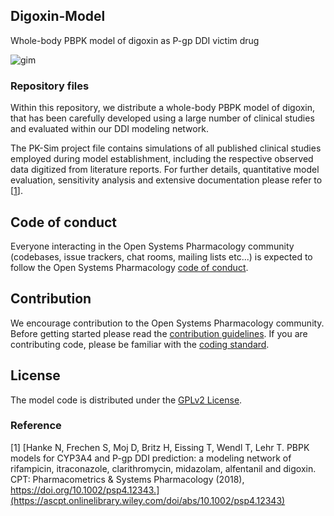 ## Digoxin-Model
Whole-body PBPK model of digoxin as P-gp DDI victim drug 

![gim](https://github.com/Open-Systems-Pharmacology/Digoxin-Model/blob/master/DDI-Modeling-Network.png)


### Repository files
Within this repository, we distribute a whole-body PBPK model of digoxin, that has been carefully developed using a large number of clinical studies and evaluated within our DDI modeling network. 

The PK-Sim project file contains simulations of all published clinical studies employed during model establishment, including the respective observed data digitized from literature reports. For further details, quantitative model evaluation, sensitivity analysis and extensive documentation please refer to [[1](#reference)].

## Code of conduct
Everyone interacting in the Open Systems Pharmacology community (codebases, issue trackers, chat rooms, mailing lists etc...) is expected to follow the Open Systems Pharmacology [code of conduct](https://github.com/Open-Systems-Pharmacology/Suite/blob/master/CODE_OF_CONDUCT.md#contributor-covenant-code-of-conduct).

## Contribution
We encourage contribution to the Open Systems Pharmacology community. Before getting started please read the [contribution guidelines](https://github.com/Open-Systems-Pharmacology/Suite/blob/master/CONTRIBUTING.md#ways-to-contribute). If you are contributing code, please be familiar with the [coding standard](https://github.com/Open-Systems-Pharmacology/Suite/blob/master/CODING_STANDARDS.md#visual-studio-settings).

## License
The model code is distributed under the [GPLv2 License](https://github.com/Open-Systems-Pharmacology/Suite/blob/develop/LICENSE).

### Reference
[1] [Hanke N, Frechen S, Moj D, Britz H, Eissing T, Wendl T, Lehr T. PBPK models for CYP3A4 and P-gp DDI prediction: a modeling network of rifampicin, itraconazole, clarithromycin, midazolam, alfentanil and digoxin. CPT: Pharmacometrics & Systems Pharmacology (2018), https://doi.org/10.1002/psp4.12343.](https://ascpt.onlinelibrary.wiley.com/doi/abs/10.1002/psp4.12343) 
